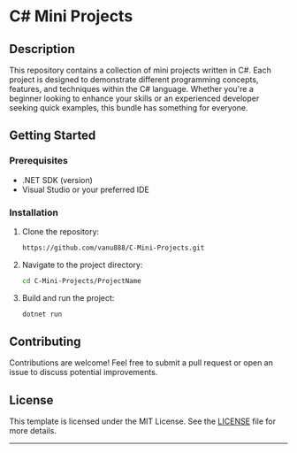 # C# Mini Projects

## Description

This repository contains a collection of mini projects written in C#. Each project is designed to demonstrate different programming concepts, features, and techniques within the C# language. Whether you're a beginner looking to enhance your skills or an experienced developer seeking quick examples, this bundle has something for everyone.

## Getting Started

### Prerequisites

- .NET SDK (version)
- Visual Studio or your preferred IDE

### Installation

1. Clone the repository:
   ```bash
   https://github.com/vanu888/C-Mini-Projects.git
   ```
2. Navigate to the project directory:
   ```bash
   cd C-Mini-Projects/ProjectName
   ```
3. Build and run the project:
   ```bash
   dotnet run
   ```

## Contributing

Contributions are welcome! Feel free to submit a pull request or open an issue to discuss potential improvements.

## License

This template is licensed under the MIT License. See the [LICENSE](LICENSE) file for more details.

---
